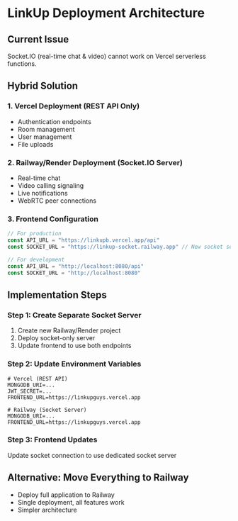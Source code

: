 # LinkUp Deployment Architecture

## Current Issue
Socket.IO (real-time chat & video) cannot work on Vercel serverless functions.

## Hybrid Solution

### 1. Vercel Deployment (REST API Only)
- Authentication endpoints
- Room management
- User management
- File uploads

### 2. Railway/Render Deployment (Socket.IO Server)
- Real-time chat
- Video calling signaling
- Live notifications
- WebRTC peer connections

### 3. Frontend Configuration
```javascript
// For production
const API_URL = "https://linkupb.vercel.app/api"
const SOCKET_URL = "https://linkup-socket.railway.app" // New socket server

// For development
const API_URL = "http://localhost:8080/api"
const SOCKET_URL = "http://localhost:8080"
```

## Implementation Steps

### Step 1: Create Separate Socket Server
1. Create new Railway/Render project
2. Deploy socket-only server
3. Update frontend to use both endpoints

### Step 2: Update Environment Variables
```
# Vercel (REST API)
MONGODB_URI=...
JWT_SECRET=...
FRONTEND_URL=https://linkupguys.vercel.app

# Railway (Socket Server)
MONGODB_URI=...
FRONTEND_URL=https://linkupguys.vercel.app
```

### Step 3: Frontend Updates
Update socket connection to use dedicated socket server

## Alternative: Move Everything to Railway
- Deploy full application to Railway
- Single deployment, all features work
- Simpler architecture
